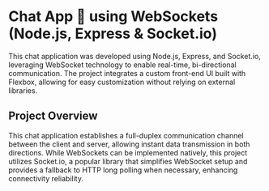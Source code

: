 # Chat App 💬 using WebSockets (Node.js, Express & Socket.io)

This chat application was developed using Node.js, Express, and Socket.io, leveraging WebSocket technology to enable real-time, bi-directional communication. The project integrates a custom front-end UI built with Flexbox, allowing for easy customization without relying on external libraries.

## Project Overview

This chat application establishes a full-duplex communication channel between the client and server, allowing instant data transmission in both directions. While WebSockets can be implemented natively, this project utilizes Socket.io, a popular library that simplifies WebSocket setup and provides a fallback to HTTP long polling when necessary, enhancing connectivity reliability.
